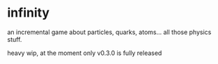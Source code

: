 # infinity

an incremental game about particles, quarks, atoms... all those physics stuff.

heavy wip, at the moment only v0.3.0 is fully released
